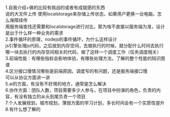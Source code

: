 1.自我介绍+做的比较有挑战的或者有成就感的东西  
说的大文件上传 使用localstorage来存储上传状态，如果用户更换一台电脑，怎么保障续传  
用服务端查找还需要和localstorage进行对比，那为啥不直接以服务端为准，设计是出于什么样一种业务的需求  
2.事件循环的原理，nodejs的事件循环，为什么这样设计  
js引擎处理js代码，之后放到内存空间，去做执行的时候，就分配什么时间去执行哪一块去执行的内存空间相关的代码，做了这样一个调度工作（任务调度相关）  
3.前端性能：有哪些指标会影响体验，有哪些处理方法，了解的整个性能的知识图谱  
4.区分接口慢情况哪些是前端原因，调度写的有问题，还是服务端接口慢  
可以从协议方面讲一讲  
5.ai的方面，有没有不好用的地方，通常是怎么解决  
6.协作方面：团队人数，项目需要多少人参与，在项目中扮演的角色，负责的内容，有没有独立的从头到尾负责一个项目  
7.个人发展规划，城市规划，薄弱方面的学习计划，多长时间会有一个实质性提升  
8.有什么想了解的  

